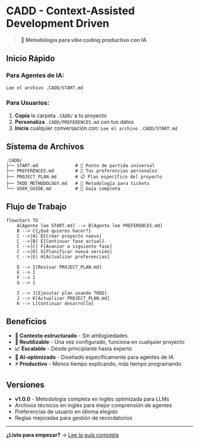 # CADD - Context-Assisted Development Driven

> **🚀 Metodología para vibe coding productivo con IA**

## Inicio Rápido

### Para Agentes de IA:
```
Lee el archivo .CADD/START.md
```

### Para Usuarios:
1. **Copia** la carpeta `.CADD/` a tu proyecto
2. **Personaliza** `.CADD/PREFERENCES.md` con tus datos
3. **Inicia** cualquier conversación con: `Lee el archivo .CADD/START.md`

## Sistema de Archivos

```
.CADD/
├── START.md              # 🎯 Punto de partida universal
├── PREFERENCES.md        # 🤖 Tus preferencias personales
├── PROJECT_PLAN.md       # 📋 Plan específico del proyecto
├── TKDD_METHODOLOGY.md   # 🎫 Metodología para tickets
└── USER_GUIDE.md         # 📖 Guía completa
```

## Flujo de Trabajo

```mermaid
flowchart TD
    A[Agente lee START.md] --> B[Agente lee PREFERENCES.md]
    B --> C{¿Qué quieres hacer?}
    C -->|A| D[Crear proyecto nuevo]
    C -->|B| E[Continuar fase actual]
    C -->|C| F[Avanzar a siguiente fase]
    C -->|D| G[Planificar nueva versión]
    C -->|E| H[Actualizar preferencias]
    
    D --> I[Revisar PROJECT_PLAN.md]
    E --> I
    F --> I
    G --> I
    
    I --> J[Ejecutar plan usando TKDD]
    J --> K[Actualizar PROJECT_PLAN.md]
    K --> L[Continuar desarrollo]
```

## Beneficios

- **🎯 Contexto estructurado** - Sin ambigüedades
- **🔄 Reutilizable** - Una vez configurado, funciona en cualquier proyecto
- **📈 Escalable** - Desde principiante hasta experto
- **🤖 AI-optimizado** - Diseñado específicamente para agentes de IA
- **⚡ Productivo** - Menos tiempo explicando, más tiempo programando

## Versiones

- **v1.0.0** - Metodología completa en inglés optimizada para LLMs
- Archivos técnicos en inglés para mejor comprensión de agentes
- Preferencias de usuario en idioma elegido
- Reglas mejoradas para gestión de recordatorios

---

**¿Listo para empezar?** → [Lee la guía completa](.CADD/USER_GUIDE.md)

